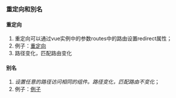 ### 重定向和別名

#### 重定向

1. 重定向可以通过vue实例中的参数routes中的路由设置redirect属性；
2. 例子：[重定向](../images/重定向.png)
3. 路径变化，匹配路由变化

#### 别名
1. *设置任意的路径访问相同的组件。路径变化，匹配路由不变化*；
2. 例子：[例子](../images/別名.png)
